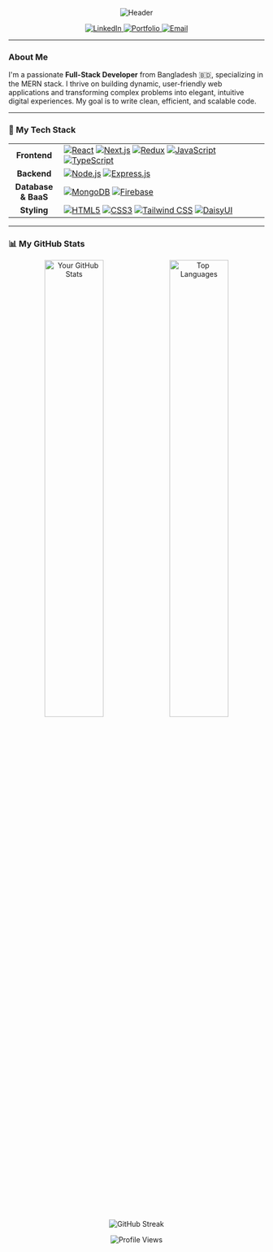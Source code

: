 <p align="center">
  <img src="https://capsule-render.vercel.app/api?type=waving&color=gradient&height=200&section=header&text=Hi%2C%20I'm%20Md%20Imran%20Hossen!&fontSize=70&fontAlignY=35" alt="Header" />
</p>

<div align="center">
  <a href="https://www.linkedin.com/in/dev-mdimranhossen/" target="_blank">
    <img src="https://img.shields.io/badge/LinkedIn-0077B5?style=for-the-badge&logo=linkedin&logoColor=white" alt="LinkedIn">
  </a>
  <a href="https://www.jiapixel.com" target="_blank">
    <img src="https://img.shields.io/badge/Portfolio-343434?style=for-the-badge&logo=dribbble&logoColor=white" alt="Portfolio">
  </a>
  <a href="mailto:mail.mdimranhossen@gmail.com">
    <img src="https://img.shields.io/badge/Email-D14836?style=for-the-badge&logo=gmail&logoColor=white" alt="Email">
  </a>
</div>

---

### About Me

I'm a passionate **Full-Stack Developer** from Bangladesh 🇧🇩, specializing in the MERN stack. I thrive on building dynamic, user-friendly web applications and transforming complex problems into elegant, intuitive digital experiences. My goal is to write clean, efficient, and scalable code.

---

### 🚀 My Tech Stack

<table width="100%">
  <tr>
    <td align="center" width="20%">
      <strong>Frontend</strong>
    </td>
    <td>
      <a href="https://reactjs.org/" target="_blank"><img src="https://img.shields.io/badge/React-20232A?style=for-the-badge&logo=react&logoColor=61DAFB" alt="React"></a>
      <a href="https://nextjs.org/" target="_blank"><img src="https://img.shields.io/badge/Next.js-000000?style=for-the-badge&logo=nextdotjs&logoColor=white" alt="Next.js"></a>
      <a href="https://redux.js.org/" target="_blank"><img src="https://img.shields.io/badge/Redux-593D88?style=for-the-badge&logo=redux&logoColor=white" alt="Redux"></a>
      <a href="https://www.javascript.com/" target="_blank"><img src="https://img.shields.io/badge/JavaScript-F7DF1E?style=for-the-badge&logo=javascript&logoColor=black" alt="JavaScript"></a>
      <a href="https://www.typescriptlang.org/" target="_blank"><img src="https://img.shields.io/badge/TypeScript-3178C6?style=for-the-badge&logo=typescript&logoColor=white" alt="TypeScript"></a>
    </td>
  </tr>
  <tr>
    <td align="center">
      <strong>Backend</strong>
    </td>
    <td>
      <a href="https://nodejs.org/" target="_blank"><img src="https://img.shields.io/badge/Node.js-339933?style=for-the-badge&logo=nodedotjs&logoColor=white" alt="Node.js"></a>
      <a href="https://expressjs.com/" target="_blank"><img src="https://img.shields.io/badge/Express.js-000000?style=for-the-badge&logo=express&logoColor=white" alt="Express.js"></a>
    </td>
  </tr>
  <tr>
    <td align="center">
      <strong>Database & BaaS</strong>
    </td>
    <td>
        <a href="https://www.mongodb.com/" target="_blank"><img src="https://img.shields.io/badge/MongoDB-4EA94B?style=for-the-badge&logo=mongodb&logoColor=white" alt="MongoDB"></a>
        <a href="https://firebase.google.com/" target="_blank"><img src="https://img.shields.io/badge/Firebase-FFCA28?style=for-the-badge&logo=firebase&logoColor=black" alt="Firebase"></a>
    </td>
  </tr>
  <tr>
    <td align="center">
      <strong>Styling</strong>
    </td>
    <td>
        <a href="https://developer.mozilla.org/en-US/docs/Web/HTML" target="_blank"><img src="https://img.shields.io/badge/HTML5-E34F26?style=for-the-badge&logo=html5&logoColor=white" alt="HTML5"></a>
        <a href="https://developer.mozilla.org/en-US/docs/Web/CSS" target="_blank"><img src="https://img.shields.io/badge/CSS3-1572B6?style=for-the-badge&logo=css3&logoColor=white" alt="CSS3"></a>
        <a href="https://tailwindcss.com/" target="_blank"><img src="https://img.shields.io/badge/Tailwind_CSS-38B2AC?style=for-the-badge&logo=tailwind-css&logoColor=white" alt="Tailwind CSS"></a>
        <a href="https://daisyui.com/" target="_blank"><img src="https://img.shields.io/badge/daisyUI-1ad1a5?style=for-the-badge&logo=daisyui&logoColor=white" alt="DaisyUI"></a>
    </td>
  </tr>
</table>

---

### 📊 My GitHub Stats

<p align="center">
  <img width="48%" src="https://github-readme-stats.vercel.app/api?username=JiaPixel&show_icons=true&theme=tokyonight&include_all_commits=true&count_private=true" alt="Your GitHub Stats" />
  <img width="48%" src="https://github-readme-stats.vercel.app/api/top-langs/?username=JiaPixel&layout=compact&langs_count=8&theme=tokyonight" alt="Top Languages" />
</p>

<p align="center">
  <img src="https://github-readme-streak-stats.herokuapp.com/?user=JiaPixel&theme=tokyonight" alt="GitHub Streak" />
</p>

<p align="center"> 
  <img src="https://komarev.com/ghpvc/?username=JiaPixel&label=Profile%20Views&color=blueviolet&style=flat-square" alt="Profile Views" /> 
</p>
